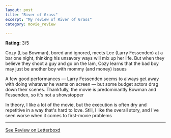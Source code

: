 ```yaml
---
layout: post
title: "River of Grass"
excerpt: "My review of River of Grass"
category: movie_review

---
```


**Rating:** 3/5

Cozy (Lisa Bowman), bored and ignored, meets Lee (Larry Fessenden) at a bar one night, thinking his unsavory ways will mix up her life. But when they believe they shoot a guy and go on the lam, Cozy learns that the bad boy may just be another boy with mommy (and money) issues

A few good performances — Larry Fessenden seems to always get away with doing whatever he wants on screen — but some budget actors drag down their scenes. Thankfully, the movie is predominantly Bowman and Fessenden, so it's not a showstopper

In theory, I like a lot of the movie, but the execution is often dry and repetitive in a way that's hard to love. Still, I like the overall story, and I've seen worse when it comes to first-movie problems

<hr>

[See Review on Letterboxd](https://boxd.it/4GZaqv)
